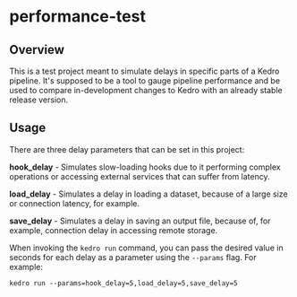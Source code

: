 # performance-test

## Overview

This is a test project meant to simulate delays in specific parts of a Kedro pipeline. It's supposed to be a tool to gauge pipeline performance and be used to compare in-development changes to Kedro with an already stable release version.

## Usage

There are three delay parameters that can be set in this project:

**hook_delay** - Simulates slow-loading hooks due to it performing complex operations or accessing external services that can suffer from latency.

**load_delay** - Simulates a delay in loading a dataset, because of a large size or connection latency, for example.

**save_delay** - Simulates a delay in saving an output file, because of, for example, connection delay in accessing remote storage.

When invoking the `kedro run` command, you can pass the desired value in seconds for each delay as a parameter using the `--params` flag. For example:

`kedro run --params=hook_delay=5,load_delay=5,save_delay=5`

